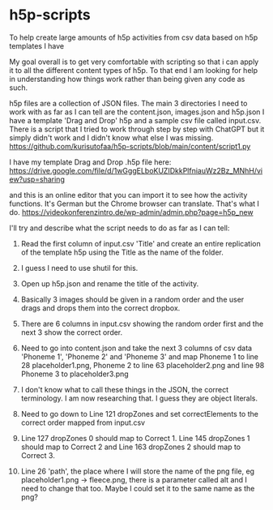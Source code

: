 # h5p-scripts
To help create large amounts of h5p activities from csv data based on h5p templates I have

My goal overall is to get very comfortable with scripting so that i can apply it to all the different content types of h5p. 
To that end I am looking for help in understanding how things work rather than being given any code as such.

h5p files are a collection of JSON files. The main 3 directories I need to work with as far as I can tell are the content.json, images.json and h5p.json
I have a template 'Drag and Drop' h5p and a sample csv file called input.csv. 
There is a script that I tried to work through step by step with ChatGPT but it simply didn't work and I didn't know what else I was missing.
https://github.com/kurisutofaa/h5p-scripts/blob/main/content/script1.py 

I have my template Drag and Drop .h5p file here:
https://drive.google.com/file/d/1wGggELboKUZIDkkPlfniauWz2Bz_MNhH/view?usp=sharing

and this is an online editor that you can import it to see how the activity functions. It's German but the Chrome browser can translate. That's what I do.
https://videokonferenzintro.de/wp-admin/admin.php?page=h5p_new

I'll try and describe what the script needs to do as far as I can tell:
1. Read the first column of  input.csv 'Title' and create an entire replication of the template h5p using the Title as the name of the folder.
2. I guess I need to use shutil for this. 
3. Open up h5p.json and rename the title of the activity.
  
4. Basically 3 images should be given in a random order and the user drags and drops them into the correct dropbox.
5. There are 6 columns in input.csv showing the random order first and the next 3 show the correct order.
6. Need to go into content.json and take the next 3 columns of csv data 'Phoneme 1', 'Phoneme 2' and 'Phoneme 3' and map Phoneme 1 to line 28 placeholder1.png, Phoneme 2 to line 63 placeholder2.png and line 98 Phoneme 3 to placeholder3.png
7. I don't know what to call these things in the JSON, the correct terminology. I am now researching that. I guess they are object literals.
8. Need to go down to Line 121 dropZones and set correctElements to the correct order mapped from input.csv
9. Line 127 dropZones 0 should map to Correct 1. Line 145 dropZones 1 should map to Correct 2 and Line 163 dropZones 2 should map to Correct 3. 
10. Line 26 'path', the place where I will store the name of the png file, eg placeholder1.png -> fleece.png, there is a parameter called alt and I need to change that too. Maybe I could set it to the same name as the png?
